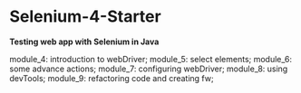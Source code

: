 # Selenium-4-Starter
**Testing web app with Selenium in Java**

module_4: introduction to webDriver;
module_5: select elements;
module_6: some advance actions;
module_7: configuring webDriver;
module_8: using devTools;
module_9: refactoring code and creating fw;

